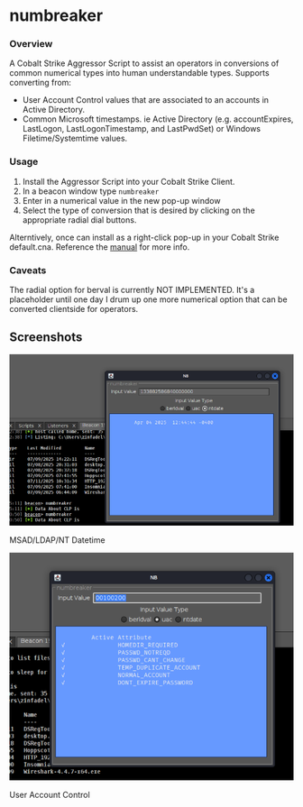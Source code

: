 # numbreaker

### Overview
A Cobalt Strike Aggressor Script to assist an operators in conversions of common numerical types into human understandable types.
Supports converting from:  

   - User Account Control values that are associated to an accounts in Active Directory.  
   - Common Microsoft timestamps. ie Active Directory (e.g. accountExpires, LastLogon, LastLogonTimestamp, and LastPwdSet) or Windows Filetime/Systemtime values.  
    
### Usage

1) Install the Aggressor Script into your Cobalt Strike Client.
2) In a beacon window type `numbreaker`
3) Enter in a numerical value in the new pop-up window
4) Select the type of conversion that is desired by clicking on the appropriate radial dial buttons.

Alterntively, once can install as a right-click pop-up in your Cobalt Strike default.cna. Reference the [manual](https://hstechdocs.helpsystems.com/manuals/cobaltstrike/current/userguide/content/topics_aggressor-scripts/as_cobalt-strike.htm) for more info.

### Caveats

The radial option for berval is currently NOT IMPLEMENTED. It's a placeholder until one day I drum up one more numerical option that can be converted clientside for operators.

## Screenshots

![NTDATE EX](screenshots/sshot-ntdate.png)

MSAD/LDAP/NT Datetime

![UAC EX](screenshots/sshot-uac.png)

User Account Control
